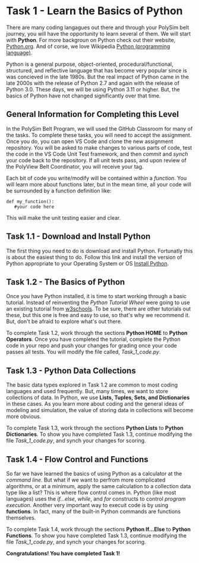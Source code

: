 # Task 1 - Learn the Basics of Python
There are many coding langagues out there and through your PolySim belt journey, you will have the opportunity to learn several of them.  We will start with **Python**.  For more backgroun on Python check out their website, [Python.org](https://www.python.org/).  And of corse, we love Wikipedia [Python (programming language)](https://en.wikipedia.org/wiki/Python_(programming_language)).

Python is a general purpose, object-oriented, procedural/functional, structured, and reflective language that has become very popular since is was concieved in the late 1980s.  But the real impact of Python came in the late 2000s with the release of Python 2.7 and again with the release of Python 3.0.  These days, we will be using Python 3.11 or higher.  But, the basics of Python have not changed significantly over that time.

## General Information for Completing this Level
In the PolySim Belt Program, we will used the GitHub Classroom for many of the tasks.  To complete these tasks, you will need to accept the assignment.  Once you do, you can open VS Code and clone the new assignment repository.  You will be asked to make changes to various parts of code, test the code in the VS Code Unit Test framework, and then *commit* and *synch* your code back to the repository.  If all unit tests pass, and upon review of the PolyView Belt Coordinator, you will receive your tag.

Each bit of code you write/modify will be contained within a *function*.  You will learn more about functions later, but in the mean time, all your code will be surrounded by a function definition like:

```
def my_function():
   #your code here
```

This will make the unit testing easier and clear.

## Task 1.1 - Download and Install Python
The first thing you need to do is download and install Python.  Fortunatly this is about the easiest thing to do.  Follow this link and install the version of Python appropriate to your Operating System or OS [Install Python](https://www.python.org/downloads/).

## Task 1.2 - The Basics of Python
Once you have Python installed, it is time to start working through a basic tutorial.  Instead of reinventing the *Python Tutorial Wheel* were going to use an existing tutorial from [w3schools](https://www.w3schools.com/python/default.asp).  To be sure, there are other tutorials out these, but this one is free and easy to use, so that's why we recommend it.  But, don't be afraid to explore what's out there.

To complete Task 1.2, work through the sections **Python HOME** to **Python Operators**.  Once you have completed the tutorial, complete the Python code in your repo and push your changes for grading once your code passes all tests.  You will modify the file called, *Task_1_code.py*.

## Task 1.3 - Python Data Collections
The basic data types explored in Task 1.2 are common to most coding languages and used frequently.  But, many times, we want to store collections of data.  In Python, we use **Lists, Tuples, Sets, and Dictionaries** in these cases.  As you learn more about coding and the general ideas of modeling and simulation, the value of storing data in collections will become more obvious.

To complete Task 1.3, work through the sections **Python Lists** to **Python Dictionaries**.  To show you have completed Task 1.3, continue modifying the file *Task_1_code.py*, and synch your changes for scoring.

## Task 1.4 - Flow Control and Functions
So far we have learned the basics of using Python as a calculator at the *command line*.  But what if we want to perfrom more complicated algorithms, or at a minimum, apply the same calculation to a collection data type like a list?  This is where flow control comes in.  Python (like most languages) uses the *if...else*, *while*, and *for* constructs to control *program execution*.  Another very important way to execuit code is by using **functions**.  In fact, many of the built-in Python commands are functions themselves.

To complete Task 1.4, work through the sections **Python If...Else** to **Python Functions**.  To show you have completed Task 1.3, continue modifying the file *Task_1_code.py*, and synch your changes for scoring.

**Congratulations!  You have completed Task 1!**
